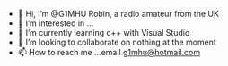 - 👋 Hi, I’m @G1MHU  Robin, a radio amateur from the UK
- 👀 I’m interested in ...
- 🌱 I’m currently learning c++ with Visual Studio
- 💞️ I’m looking to collaborate on nothing at the moment
- 📫 How to reach me ...email   g1mhu@hotmail.com

<!---
G1MHU/G1MHU is a ✨ special ✨ repository because its `README.md` (this file) appears on your GitHub profile.
You can click the Preview link to take a look at your changes.
--->
